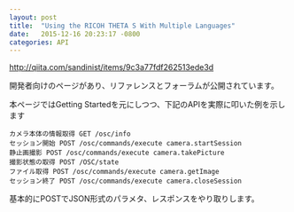 ```yaml
---
layout: post
title:  "Using the RICOH THETA S With Multiple Languages"
date:   2015-12-16 20:23:17 -0800
categories: API
---
```

http://qiita.com/sandinist/items/9c3a77fdf262513ede3d

開発者向けのページがあり、リファレンスとフォーラムが公開されています。

本ページではGetting Startedを元にしつつ、下記のAPIを実際に叩いた例を示します

    カメラ本体の情報取得 GET /osc/info
    セッション開始 POST /osc/commands/execute camera.startSession
    静止画撮影 POST /osc/commands/execute camera.takePicture
    撮影状態の取得 POST /OSC/state
    ファイル取得 POST /osc/commands/execute camera.getImage
    セッション終了 POST /osc/commands/execute camera.closeSession

基本的にPOSTでJSON形式のパラメタ、レスポンスをやり取りします。